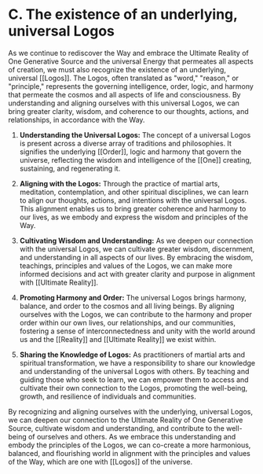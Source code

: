 # C. The existence of an underlying, universal Logos

As we continue to rediscover the Way and embrace the Ultimate Reality of One Generative Source and the universal Energy that permeates all aspects of creation, we must also recognize the existence of an underlying, universal [[Logos]]. The Logos, often translated as "word," "reason," or "principle," represents the governing intelligence, order, logic, and harmony that permeate the cosmos and all aspects of life and consciousness. By understanding and aligning ourselves with this universal Logos, we can bring greater clarity, wisdom, and coherence to our thoughts, actions, and relationships, in accordance with the Way.

1.  **Understanding the Universal Logos:** The concept of a universal Logos is present across a diverse array of traditions and philosophies. It signifies the underlying [[Order]], logic and harmony that govern the universe, reflecting the wisdom and intelligence of the [[One]] creating, sustaining, and regenerating it. 
    
2.  **Aligning with the Logos:** Through the practice of martial arts, meditation, contemplation, and other spiritual disciplines, we can learn to align our thoughts, actions, and intentions with the universal Logos. This alignment enables us to bring greater coherence and harmony to our lives, as we embody and express the wisdom and principles of the Way.
    
3.  **Cultivating Wisdom and Understanding:** As we deepen our connection with the universal Logos, we can cultivate greater wisdom, discernment, and understanding in all aspects of our lives. By embracing the wisdom, teachings, principles and values of the Logos, we can make more informed decisions and act with greater clarity and purpose in alignment with [[Ultimate Reality]].
    
4.  **Promoting Harmony and Order:** The universal Logos brings harmony, balance, and order to the cosmos and all living beings. By aligning ourselves with the Logos, we can contribute to the harmony and proper order within our own lives, our relationships, and our communities, fostering a sense of interconnectedness and unity with the world around us and the [[Reality]] and [[Ultimate Reality]] we exist within. 
    
5.  **Sharing the Knowledge of Logos:** As practitioners of martial arts and spiritual transformation, we have a responsibility to share our knowledge and understanding of the universal Logos with others. By teaching and guiding those who seek to learn, we can empower them to access and cultivate their own connection to the Logos, promoting the well-being, growth, and resilience of individuals and communities.
    

By recognizing and aligning ourselves with the underlying, universal Logos, we can deepen our connection to the Ultimate Reality of One Generative Source, cultivate wisdom and understanding, and contribute to the well-being of ourselves and others. As we embrace this understanding and embody the principles of the Logos, we can co-create a more harmonious, balanced, and flourishing world in alignment with the principles and values of the Way, which are one with [[Logos]] of the universe. 